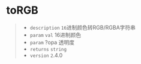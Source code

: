 # toRGB

> - `description` `16`进制颜色转RGB/RGBA字符串
> - `param` `val` 16进制颜色
> - `param` ?opa 透明度
> - `returns` `string`
> - `version` `2`.4.0
